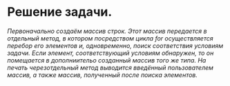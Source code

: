 # Решение задачи.

_Первоначально создаём массив строк. Этот массив передается в отдельный метод, в котором посредством цикла for осуществляется перебор его элементов и, одновременно, поиск соответствия условиям задачи. Если элемент, соответствующий условиям обнаружен, то он помещается в дополниительо созданный массив того же типа. На печать черезотдельный метод выводится введённый пользователем массив, а также массив, полученный после поиска элементов._ 